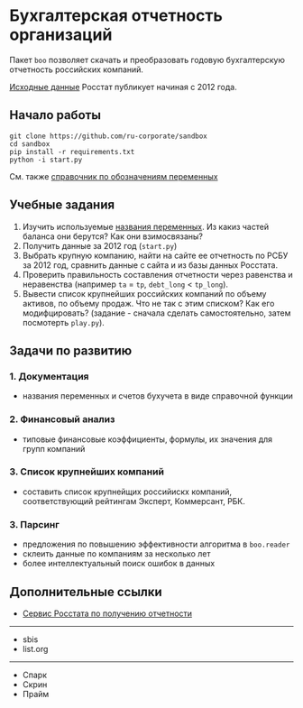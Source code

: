 # Бухгалтерская отчетность организаций

Пакет `boo` позволяет скачать и преобразовать годовую бухгалтерскую отчетность российских компаний.

[Исходные данные][gks] Росстат публикует начиная с 2012 года.

[gks]: http://www.gks.ru/opendata/dataset?q=%D0%BE%D1%82%D1%87%D0%B5%D1%82%D0%BD%D0%BE%D1%81%D1%82%D1%8C+%D0%BE%D1%80%D0%B3%D0%B0%D0%BD%D0%B8%D0%B7%D0%B0%D1%86%D0%B8%D0%B9+&sort=score+desc%2C+metadata_modified+desc


## Начало работы

```
git clone https://github.com/ru-corporate/sandbox
cd sandbox
pip install -r requirements.txt 
python -i start.py
```

См. также [справочник по обозначениям переменных][rename]

[rename]: boo/rename.py

## Учебные задания 

1. Изучить используемые [названия переменных][rename]. 
   Из какиз частей баланса они берутся? Как они взимосвязаны?
2. Получить данные за 2012 год (`start.py`)
3. Выбрать крупную компанию, найти на сайте ее отчетность по РСБУ за 2012 год,
   сравнить данные с сайта и из базы данных Росстата.  
4. Проверить правильность составления отчетности через равенства и неравенства
   (например `ta` = `tp`, `debt_long` < `tp_long`).
3. Вывести список крупнейших российских компаний по объему активов, по 
   объему продаж. Что не так с этим списком? Как его модифцировать?
   (задание - сначала сделать самостоятельно, затем посмотерть `play.py`).

## Задачи по развитию

### 1. Документация 

- названия переменных и счетов бухучета в виде справочной функции

### 2. Финансовый анализ

- типовые финансовые коэффициенты, формулы, их значения для групп компаний 

### 3. Список крупнейших компаний

- составить список крупнейщих российискх компаний, соответствующий рейтингам 
  Эксперт, Коммерсант, РБК.

### 3. Парсинг 

- предложения по повышению эффективности алгоритма в `boo.reader`
- склеить данные по компаниям за несколько лет
- более интеллектуальный поиск ошибок в данных

## Дополнительные ссылки

- [Сервис Росстата по получению отчетности](http://www.gks.ru/accounting_report)

---

- sbis
- list.org

---

- Спарк
- Скрин
- Прайм
